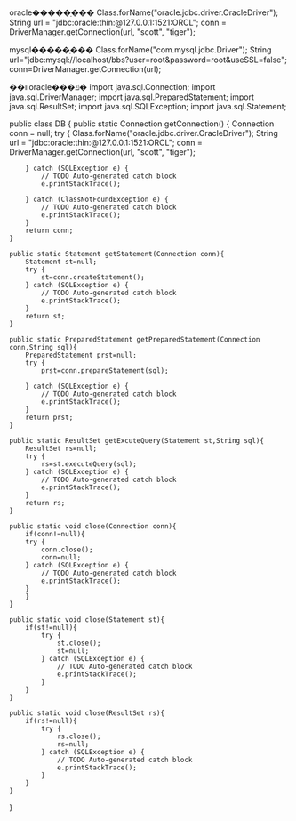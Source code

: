 oracle�����ַ���
Class.forName("oracle.jdbc.driver.OracleDriver");
String url = "jdbc:oracle:thin:@127.0.0.1:1521:ORCL";
conn = DriverManager.getConnection(url, "scott", "tiger");

mysql�����ַ���
Class.forName("com.mysql.jdbc.Driver");
String url="jdbc:mysql://localhost/bbs?user=root&password=root&useSSL=false";
conn=DriverManager.getConnection(url);



��װoracle���ݿ�
import java.sql.Connection;
import java.sql.DriverManager;
import java.sql.PreparedStatement;
import java.sql.ResultSet;
import java.sql.SQLException;
import java.sql.Statement;

public class DB {
	public static Connection getConnection() {
		Connection conn = null;
		try {
			Class.forName("oracle.jdbc.driver.OracleDriver");
			String url = "jdbc:oracle:thin:@127.0.0.1:1521:ORCL";
			conn = DriverManager.getConnection(url, "scott", "tiger");
			
		} catch (SQLException e) {
			// TODO Auto-generated catch block
			e.printStackTrace();

		} catch (ClassNotFoundException e) {
			// TODO Auto-generated catch block
			e.printStackTrace();
		}
		return conn;
	}
	
	public static Statement getStatement(Connection conn){
		Statement st=null;
		try {
			st=conn.createStatement();
		} catch (SQLException e) {
			// TODO Auto-generated catch block
			e.printStackTrace();
		}
		return st;
	}
	
	public static PreparedStatement getPreparedStatement(Connection conn,String sql){
		PreparedStatement prst=null;
		try {
			prst=conn.prepareStatement(sql);
			
		} catch (SQLException e) {
			// TODO Auto-generated catch block
			e.printStackTrace();
		}
		return prst;
	}
	
	public static ResultSet getExcuteQuery(Statement st,String sql){
		ResultSet rs=null;
		try {
			rs=st.executeQuery(sql);
		} catch (SQLException e) {
			// TODO Auto-generated catch block
			e.printStackTrace();
		}
		return rs;
	}
	
	public static void close(Connection conn){
		if(conn!=null){
		try {
			conn.close();
			conn=null;
		} catch (SQLException e) {
			// TODO Auto-generated catch block
			e.printStackTrace();
		}
		}
	}
	
	public static void close(Statement st){
		if(st!=null){
			try {
				st.close();
				st=null;
			} catch (SQLException e) {
				// TODO Auto-generated catch block
				e.printStackTrace();
			}
		}
	}
	
	public static void close(ResultSet rs){
		if(rs!=null){
			try {
				rs.close();
				rs=null;
			} catch (SQLException e) {
				// TODO Auto-generated catch block
				e.printStackTrace();
			}
		}
	}

}
